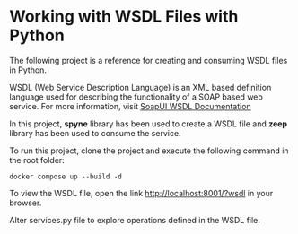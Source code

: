 # Working with WSDL Files with Python

The following project is a reference for creating and consuming WSDL files in Python.

WSDL (Web Service Description Language) is an XML based definition language used for describing the functionality of a 
SOAP based web service. For more information, visit [SoapUI WSDL Documentation](https://www.soapui.org/docs/soap-and-wsdl/working-with-wsdls/)

In this project, **spyne** library has been used to create a WSDL file and **zeep** library has been used to consume the service.

To run this project, clone the project and execute the following command in the root folder:
```
docker compose up --build -d
```

To view the WSDL file, open the link [http://localhost:8001/?wsdl](http://localhost:8001/?wsdl) in your browser.

Alter services.py file to explore operations defined in the WSDL file.

